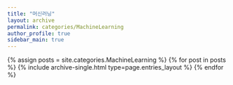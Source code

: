 ```yaml
---
title: "머신러닝"
layout: archive
permalink: categories/MachineLearning
author_profile: true
sidebar_main: true
---
```


{% assign posts = site.categories.MachineLearning %}
{% for post in posts %} {% include archive-single.html type=page.entries_layout %} {% endfor %}
